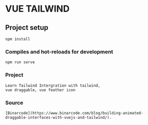 # VUE TAILWIND

## Project setup
```
npm install
```

### Compiles and hot-reloads for development
```
npm run serve
```

### Project
```
Learn Tailwind Intergration with tailwind,
vue draggable, vue feather icon
```

### Source
```
[Binarcode](https://www.binarcode.com/blog/building-animated-draggable-interfaces-with-vuejs-and-tailwind/).
```

